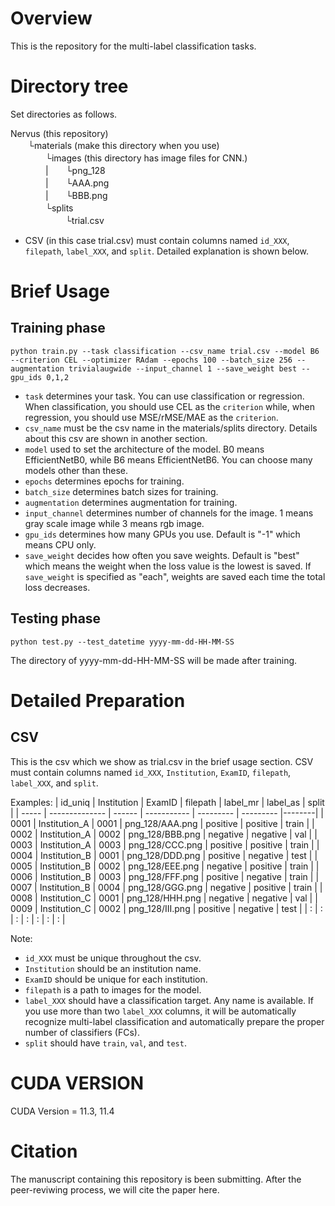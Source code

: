 # Overview
This is the repository for the multi-label classification tasks.

# Directory tree
Set directories as follows.

Nervus (this repository)  
　　└materials (make this directory when you use)  
　　　　└images (this directory has image files for CNN.)  
　　　　|　　└png_128  
　　　　|　　└AAA.png  
　　　　|　　└BBB.png  
　　　　└splits  
　　　　　 　└trial.csv  

- CSV (in this case trial.csv) must contain columns named `id_XXX`, `filepath`, `label_XXX`, and `split`. Detailed explanation is shown below.

# Brief Usage
## Training phase
```python train.py --task classification --csv_name trial.csv --model B6 --criterion CEL --optimizer RAdam --epochs 100 --batch_size 256 --augmentation trivialaugwide --input_channel 1 --save_weight best --gpu_ids 0,1,2```

- `task` determines your task. You can use classification or regression. When classification, you should use CEL as the `criterion` while, when regression, you should use MSE/rMSE/MAE as the `criterion`.
- `csv_name` must be the csv name in the materials/splits directory. Details about this csv are shown in another section.
- `model` used to set the architecture of the model. B0 means EfficientNetB0, while B6 means EfficientNetB6. You can choose many models other than these. 
- `epochs` determines epochs for training.
- `batch_size` determines batch sizes for training.
- `augmentation` determines augmentation for training.
- `input_channel` determines number of channels for the image. 1 means gray scale image while 3 means rgb image.
- `gpu_ids` determines how many GPUs you use. Default is "-1" which means CPU only.
- `save_weight` decides how often you save weights. Default is "best" which means the weight when the loss value is the lowest is saved. If `save_weight` is specified as "each", weights are saved each time the total loss decreases.

## Testing phase
```python test.py --test_datetime yyyy-mm-dd-HH-MM-SS```

The directory of yyyy-mm-dd-HH-MM-SS will be made after training.


# Detailed Preparation
## CSV
This is the csv which we show as trial.csv in the brief usage section.
CSV must contain columns named `id_XXX`, `Institution`, `ExamID`, `filepath`, `label_XXX`, and `split`.

Examples:
| id_uniq | Institution    | ExamID | filepath        | label_mr   | label_as  | split  |
| -----   | -------------- | ------ | -----------     | ---------  | --------- |--------|
| 0001    | Institution_A  | 0001   | png_128/AAA.png | positive   | positive  |  train |
| 0002    | Institution_A  | 0002   | png_128/BBB.png | negative   | negative  |  val   |
| 0003    | Institution_A  | 0003   | png_128/CCC.png | positive   | positive  |  train |
| 0004    | Institution_B  | 0001   | png_128/DDD.png | positive   | negative  |  test  |
| 0005    | Institution_B  | 0002   | png_128/EEE.png | negative   | positive  |  train |
| 0006    | Institution_B  | 0003   | png_128/FFF.png | positive   | negative  |  train |
| 0007    | Institution_B  | 0004   | png_128/GGG.png | negative   | positive  |  train |
| 0008    | Institution_C  | 0001   | png_128/HHH.png | negative   | negative  |  val   |
| 0009    | Institution_C  | 0002   | png_128/III.png | positive   | negative  |  test  |
| :       | :              | :      | :               | :          | :         | :      |

Note:
- `id_XXX` must be unique throughout the csv.
- `Institution` should be an institution name.
- `ExamID` should be unique for each institution.
- `filepath` is a path to images for the model.
- `label_XXX` should have a classification target. Any name is available. If you use more than two `label_XXX` columns, it will be automatically recognize multi-label classification and automatically prepare the proper number of classifiers (FCs).
- `split` should have `train`, `val`, and `test`.


# CUDA VERSION
CUDA Version = 11.3, 11.4

# Citation
The manuscript containing this repository is been submitting.
After the peer-reviwing process, we will cite the paper here.
